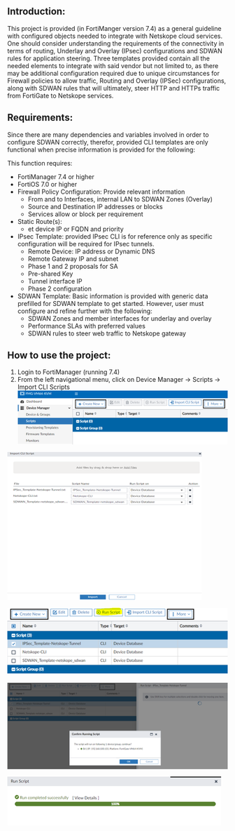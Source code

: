 ## Introduction: 

This project is provided (in FortiManger version 7.4) as a general guideline with configured objects needed to integrate with Netskope cloud services. One should consider understanding the requirements of the connectivity in terms of routing, Underlay and Overlay (IPsec) configurations and SDWAN rules for application steering. Three templates provided contain all the needed elements to integrate with said vendor but not limited to, as there may be additional configuration required due to unique circumstances for Firewall policies to allow traffic, Routing and Overlay (IPSec) configurations, along with SDWAN rules that will ultimately, steer HTTP and HTTPs traffic from FortiGate to Netskope services. 

## Requirements:

Since there are many dependencies and variables involved in order to configure SDWAN correctly, therefor, provided CLI templates are only functional when precise information is provided for the following:

This function requires: 

- FortiManager 7.4 or higher
- FortiOS 7.0 or higher
- Firewall Policy Configuration: Provide relevant information
    - From and to Interfaces, internal LAN to SDWAN Zones (Overlay)
    - Source and Destination IP addresses or blocks
    - Services allow or block per requirement
- Static Route(s): 
    - et device IP or FQDN and priority 
- IPsec Template: provided IPsec CLI is for reference only as specific configuration will be required for IPsec tunnels. 
    - Remote Device: IP address or Dynamic DNS
    -	Remote Gateway IP and subnet
    -	Phase 1 and 2 proposals for SA
    -	Pre-shared Key
    -	Tunnel interface IP
    -	Phase 2 configuration
-	SDWAN Template: Basic information is provided with generic data prefilled for SDWAN template to get started. However, user must configure and refine further with the following: 
    -	SDWAN Zones and member interfaces for underlay and overlay 
    -	Performance SLAs with preferred values
    -	SDWAN rules to steer web traffic to Netskope gateway 

## How to use the project: 

1.	Login to FortiManager (running 7.4)
2.	From the left navigational menu, click on Device Manager -> Scripts -> Import CLI Scripts
![Netskope](./Pictures/1.png)
   
![Netskope](./Pictures/2.png)

![Netskope](./Pictures/3.png)
    
![Netskope](./Pictures/4.png)
        
![Netskope](./Pictures/5.png)
